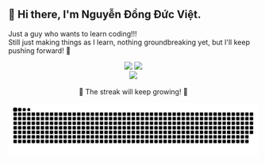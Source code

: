 ## 👋 Hi there, I'm Nguyễn Đồng Đức Việt.

Just a guy who wants to learn coding!!!  
Still just making things as I learn, nothing groundbreaking yet, but I'll keep pushing forward! 🚀

<div align="center">
	<img height="180em" src="https://github-readme-stats.vercel.app/api?username=Golde34&show_icons=true&hide_border=true&&count_private=true&include_all_commits=true&theme=onedark"/>
	<img height="180em" src="https://github-readme-stats.vercel.app/api/top-langs/?username=Golde34&theme=onedark&show_icons=true&hide_border=true&layout=compact&langs_count=8&include_all_commits=true&count_private=true"/>
</div>

<div align="center">
	<img height="180em" src="https://github-readme-streak-stats.herokuapp.com/?user=Golde34&theme=onedark&hide_border=true"/>
	<p>🌟 The streak will keep growing! 🌟</p>
</div>

<picture>
  <source media="(prefers-color-scheme: dark)" srcset="github_golde34.svg" />
  <source media="(prefers-color-scheme: light)" srcset="github_golde_light.svg" />
  <img alt="github-snake" src="github_golde34.svg" />
</picture>
